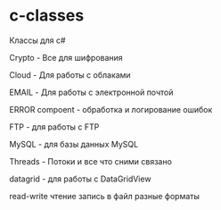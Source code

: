 # c-classes
Классы для c#

Crypto - Все для шифрования

Cloud - Для работы с облаками

EMAIL - Для работы с электронной почтой

ERROR compoent - обработка и логирование ошибок

FTP - для работы с FTP

MySQL - для базы данных MySQL

Threads - Потоки и все что сними связано

datagrid - для работы с DataGridView

read-write чтение запись в файл разные форматы
